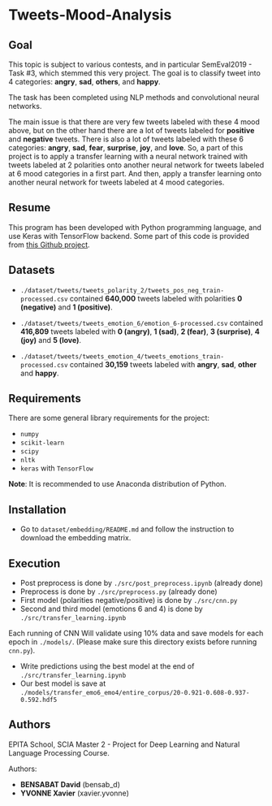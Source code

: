# Tweets-Mood-Analysis

## Goal

This topic is subject to various contests, and in particular SemEval2019 - Task #3, which stemmed this very project. The goal is to classify tweet into 4 categories: **angry**, **sad**, **others**, and **happy**.

The task has been completed using NLP methods and convolutional neural networks.

The main issue is that there are very few tweets labeled with these 4 mood above, but on the other hand there are a lot of tweets labeled for **positive** and **negative** tweets. There is also a lot of tweets labeled with these 6 categories: **angry**, **sad**, **fear**, **surprise**, **joy**, and **love**.
So, a part of this project is to apply a transfer learning with a neural network trained with tweets labeled at 2 polarities onto another neural network for tweets labeled at 6 mood categories in a first part. And then, apply a transfer learning onto another neural network for tweets labeled at 4 mood categories.

## Resume

This program has been developed with Python programming language, and use Keras with TensorFlow backend. Some part of this code is provided from [this Github project](https://github.com/abdulfatir/twitter-sentiment-analysis).

## Datasets

- `./dataset/tweets/tweets_polarity_2/tweets_pos_neg_train-processed.csv` contained **640,000** tweets labeled with polarities **0 (negative)** and **1 (positive)**.

- `./dataset/tweets/tweets_emotion_6/emotion_6-processed.csv` contained **416,809** tweets labeled with **0 (angry)**, **1 (sad)**, **2 (fear)**, **3 (surprise)**, **4 (joy)** and **5 (love)**.

- `./dataset/tweets/tweets_emotion_4/tweets_emotions_train-processed.csv` contained **30,159** tweets labeled with **angry**, **sad**, **other** and **happy**.

## Requirements

There are some general library requirements for the project:
* `numpy`
* `scikit-learn`
* `scipy`
* `nltk`
* `keras` with `TensorFlow`

**Note**: It is recommended to use Anaconda distribution of Python.

## Installation

- Go to `dataset/embedding/README.md` and follow the instruction to download the embedding matrix.

## Execution

- Post preprocess is done by `./src/post_preprocess.ipynb` (already done)
- Preprocess is done by `./src/preprocess.py` (already done)
- First model (polarities negative/positive) is done by `./src/cnn.py`
- Second and third model (emotions 6 and 4) is done by `./src/transfer_learning.ipynb`

Each running of CNN Will validate using 10% data and save models for each epoch in `./models/`. (Please make sure this directory exists before running `cnn.py`). 

- Write predictions using the best model at the end of `./src/transfer_learning.ipynb`
- Our best model is save at `./models/transfer_emo6_emo4/entire_corpus/20-0.921-0.608-0.937-0.592.hdf5`

## Authors

EPITA School, SCIA Master 2 - Project for Deep Learning and Natural Language Processing Course. 

Authors: 
- **BENSABAT David** (bensab_d)
- **YVONNE Xavier** (xavier.yvonne)